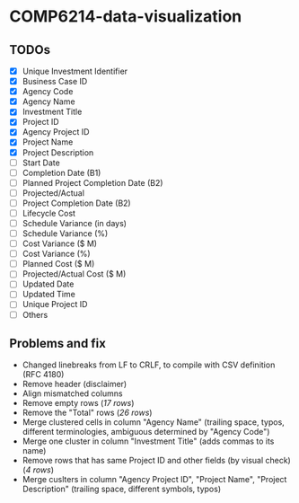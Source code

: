 # COMP6214-data-visualization

## TODOs

* [x] Unique Investment Identifier
* [x] Business Case ID
* [x] Agency Code
* [x] Agency Name
* [x] Investment Title
* [x] Project ID
* [x] Agency Project ID
* [x] Project Name
* [x] Project Description
* [ ] Start Date
* [ ] Completion Date (B1)
* [ ] Planned Project Completion Date (B2)
* [ ] Projected/Actual
* [ ] Project Completion Date (B2)
* [ ] Lifecycle Cost
* [ ] Schedule Variance (in days)
* [ ] Schedule Variance (%)
* [ ] Cost Variance ($ M)
* [ ] Cost Variance (%)
* [ ] Planned Cost ($ M)
* [ ] Projected/Actual Cost ($ M)
* [ ] Updated Date
* [ ] Updated Time
* [ ] Unique Project ID	
* [ ] Others

## Problems and fix

* Changed linebreaks from LF to CRLF, to compile with CSV definition (RFC 4180)
* Remove header (disclaimer)
* Align mismatched columns
* Remove empty rows (*17 rows*)
* Remove the "Total" rows (*26 rows*)
* Merge clustered cells in column "Agency Name" (trailing space, typos, different terminologies, ambiguous determined by "Agency Code")
* Merge one cluster in column "Investment Title" (adds commas to its name)
* Remove rows that has same Project ID and other fields (by visual check) (*4 rows*)
* Merge cuslters in column "Agency Project ID", "Project Name", "Project Description" (trailing space, different symbols, typos) 



